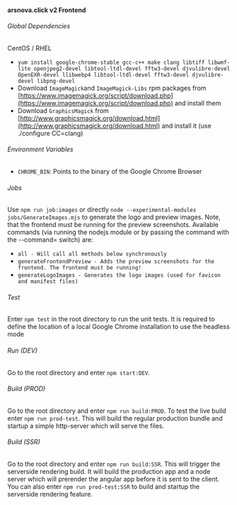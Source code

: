 #### arsnova.click v2 Frontend

###### Global Dependencies

CentOS / RHEL

- `yum install google-chrome-stable gcc-c++ make clang libtiff libwmf-lite openjpeg2-devel libtool-ltdl-devel fftw3-devel djvulibre-devel OpenEXR-devel llibwebp4 libtool-ltdl-devel fftw3-devel djvulibre-devel libpng-devel`
- Download `ImageMagick`and `ImageMagick-Libs` rpm packages from [https://www.imagemagick.org/script/download.php](https://www.imagemagick.org/script/download.php) and install them
- Download `GraphicsMagick` from [http://www.graphicsmagick.org/download.html](http://www.graphicsmagick.org/download.html) and install it (use ./configure CC=clang)

###### Environment Variables
- `CHROME_BIN`: Points to the binary of the Google Chrome Browser

###### Jobs
Use `npm run job:images` or directly `node --experimental-modules jobs/GenerateImages.mjs` to generate the logo and preview images. Note, that the frontend must be running for the preview screenshots.
Available commands (via running the nodejs module or by passing the command with the --command= switch) are:
- `all - Will call all methods below synchronously`
- `generateFrontendPreview - Adds the preview screenshots for the frontend. The frontend must be running!`
- `generateLogoImages - Generates the logo images (used for favicon and manifest files)`

###### Test
Enter `npm test` in the root directory to run the unit tests.
It is required to define the location of a local Google Chrome installation to use the headless mode

###### Run (DEV)
Go to the root directory and enter `npm start:DEV`.

###### Build (PROD)
Go to the root directory and enter `npm run build:PROD`.
To test the live build enter `npm run prod-test`. 
This will build the regular production bundle and startup a simple http-server which will serve the files.

###### Build (SSR)
Go to the root directory and enter `npm run build:SSR`.
This will trigger the serverside rendering build. 
It will build the production app and a node server which will prerender the angular app before it is sent to the client.
You can also enter `npm run prod-test:SSR` to build and startup the serverside rendering feature.
